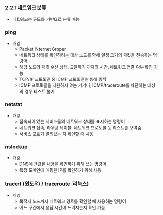 ### 2.2.1 네트워크 분류

- 네트워크는 규모를 기반으로 분류 가능

### ping
- 개념
  - Packet INternet Groper
  - 네트워크 상태를 확인하려는 대상 노드를 향해 일정 크기의 패킷을 전송하는 명령어
  - 해당 노드의 패킷 수신 상태, 도달하기 까지의 시간, 네트워크 연결 여부 확인 가능
  - TCP/IP 프로토콜 중 ICMP 프로토콜을 통해 동작
  - ICMP 프로토콜을 지원하지 않는 기기나, ICMP/traceroute를 차단하는 대상의 경우 테스트 불가

### netstat
- 개념
  - 접속되어 있는 서비스들의 네트워크 상태를 표시하는 명령어
  - 네트워크 접속, 라우팅 테이블, 네트워크 프로토콜 등 리스트를 보여줌
  - 서비스 포트가 열려있는 지 확인할 때 사용

### nslookup
- 개념
  - DNS에 관련된 내용을 확인하기 위해 쓰는 명령어
  - 특정 도메인에 매핑된 IP를 확인하기 위해 사용

### tracert (윈도우) / traceroute (리눅스)
- 개념
  - 목적지 노드까지 네트워크 경로를 확인할 때 사용하는 명령어
  - 어느 구간에서 응답 시간이 느려지는지 확인 가능
